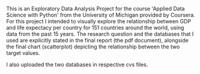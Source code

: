 This is an Exploratory Data Analysis Project for the course 'Applied Data Science with Python' from the University of Michigan provided by Coursera. 
For this project I intended to visually explore the relationship between GDP and life expectacy per country for 151 countries around the world, using data from the past 15 years.
The research question and the databases that I used are explicitly stated in the final report (the pdf document), alongside the final chart (scatterplot) depicting the relationship between the two target values.

I also uploaded the two databases in respective cvs files.
